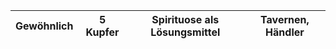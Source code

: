 | Gewöhnlich | 5 Kupfer | Spirituose als Lösungsmittel | Tavernen, Händler |
| ---------- | -------- | ---------------------------- | ----------------- |
